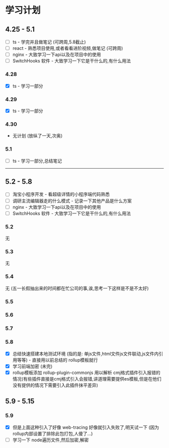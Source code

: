 # 学习计划

## 4.25 - 5.1
- [ ] ts - 学完并且做笔记 (可跨周,5.8截止)
- [ ] react - 熟悉项目使用,或者看看进阶视频,做笔记 (可跨周)
- [ ] nginx - 大致学习一下api以及在项目中的使用
- [ ] SwitchHooks 软件 - 大致学习一下它是干什么的,有什么用法

### 4.28
- [x] ts - 学习一部分

### 4.29
- [x] ts - 学习一部分

### 4.30
- 无计划 (放纵了一天,次奥)

### 5.1
- [ ] ts - 学习一部分,总结笔记


---

## 5.2 - 5.8
- [ ] 淘宝小程序开发 - 看超级详情的小程序端代码熟悉
- [ ] 调研主流编辑器走的什么模式 - 记录一下其他产品是什么方案
- [ ] nginx - 大致学习一下api以及在项目中的使用
- [ ] SwitchHooks 软件 - 大致学习一下它是干什么的,有什么用法

### 5.2
无

### 5.3
无

### 5.4
无 (五一长假抽出来的时间都在忙公司的事,诶,思考一下这样是不是不太好)

### 5.5

### 5.6

### 5.7

### 5.8
- [x] 总结快速搭建本地测试环境 (指的是: 单js文件,html文件js文件联动,js文件内引用等等) - 直接用以前总结的 rollup模板就行
- [x] 学习前端加密 (未完)
- [x] rollup模板添加 rollup-plugin-commonjs 用以解析 cmj格式插件引入报错的情况(有些插件直接是cmj格式引入会报错,讲道理需要提供es模板,但是在他们没有提供的情况下需要引入此插件抹平差异)

## 5.9 - 5.15

### 5.9
- [x] 但是上面这种引入了好像 web-tracing 好像就引入失败了,明天试一下 (因为 rollup内部设置了排除此包打包,人傻了...)
- [ ] 学习一下 node遍历文件,然后加密,解密
